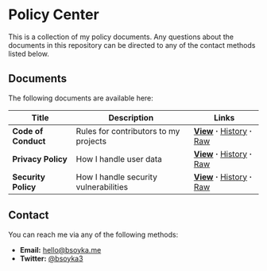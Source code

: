 # Policy Center

This is a collection of my policy documents. Any questions about the documents
in this repository can be directed to any of the contact methods listed below.

## Documents

The following documents are available here:

| Title               | Description                           | Links                                                                                                                                                                                                                                                          |
| ------------------- | ------------------------------------- | -------------------------------------------------------------------------------------------------------------------------------------------------------------------------------------------------------------------------------------------------------------- |
| **Code of Conduct** | Rules for contributors to my projects | **[View][code of conduct view]** **&middot;** [History][code of conduct history] **&middot;** [Raw][code of conduct raw] |
| **Privacy Policy**  | How I handle user data                | **[View][privacy policy view]** **&middot;** [History][privacy policy history] **&middot;** [Raw][privacy policy raw]    |
| **Security Policy** | How I handle security vulnerabilities | **[View][security policy view]** **&middot;** [History][security policy history] **&middot;** [Raw][security policy raw] |

## Contact

You can reach me via any of the following methods:

* **Email:** hello@bsoyka.me
* **Twitter:** [@bsoyka3][twitter dm]

[code of conduct history]: https://github.com/bsoyka/policy/commits/main/code-of-conduct.md
[code of conduct raw]: https://raw.githubusercontent.com/bsoyka/policy/main/code-of-conduct.md
[code of conduct view]: https://github.com/bsoyka/policy/blob/main/code-of-conduct.md
[privacy policy history]: https://github.com/bsoyka/policy/commits/main/privacy-policy.md
[privacy policy raw]: https://raw.githubusercontent.com/bsoyka/policy/main/privacy-policy.md
[privacy policy view]: https://github.com/bsoyka/policy/blob/main/privacy-policy.md
[security policy history]: https://github.com/bsoyka/policy/commits/main/security-policy.md
[security policy raw]: https://raw.githubusercontent.com/bsoyka/policy/main/security-policy.md
[security policy view]: https://github.com/bsoyka/policy/blob/main/security-policy.md
[twitter dm]: https://twitter.com/messages/compose?recipient_id=1405010608085426177
